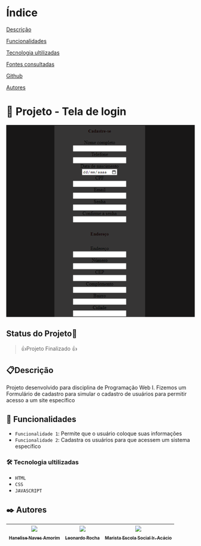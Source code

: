 # Índice

[Descrição](#descri%C3%A7%C3%A3o)  

[Funcionalidades](#funcionalidades)  

[Tecnologia ultilizadas](#tecnologia-ultilizadas)  

[Fontes consultadas](#fontes-consultadas)

[Github](https://github.com/)

[Autores](#autores)  

# 🚀 Projeto - Tela de login

![imagem](imglogin/imglogin.png)

## Status do Projeto🚧
> 👍Projeto Finalizado 👍

## 📋Descrição
Projeto desenvolvido para disciplina de Programação Web I. Fizemos um Formulário de cadastro para simular o cadastro de usuários para permitir acesso a um site específico

## 🔧 Funcionalidades
- `Funcionalidade 1`: Permite que o usuário coloque suas informações
- `Funcionalidade 2`: Cadastra os usuários para que acessem um sistema específico

### 🛠️ Tecnologia ultilizadas
- ``HTML``
- ``CSS``
- ``JAVASCRIPT``

## ✒️ Autores
| [<img loading="lazy" src="https://avatars.githubusercontent.com/u/105460028?v=4" width=115><br><sub>Hanelise Naves Amorim</sub>](https://github.com/hiseamorim) |  [<img loading="lazy" src="https://avatars.githubusercontent.com/u/86802310?v=4" width=115><br><sub>Leonardo Rocha</sub>](https://github.com/LeonardoRochaMarista) |  [<img loading="lazy" src="https://avatars.githubusercontent.com/u/86796647?s=200&v=4" width=115><br><sub>Marista Escola Social Ir. Acácio</sub>](https://github.com/MaristaIrAcacio) |
| :---: | :---: | :---: |
